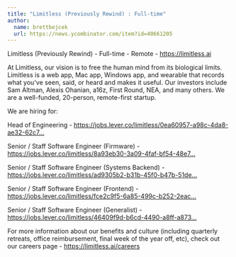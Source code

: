 ```yaml
---
title: "Limitless (Previously Rewind) : Full-time"
author:
  name: brettbejcek
  url: https://news.ycombinator.com/item?id=40661205
---
```

Limitless (Previously Rewind) - Full-time - Remote - <a href="https:&#x2F;&#x2F;limitless.ai" rel="nofollow">https:&#x2F;&#x2F;limitless.ai</a>

At Limitless, our vision is to free the human mind from its biological limits. Limitless is a web app, Mac app, Windows app, and wearable that records what you&#x27;ve seen, said, or heard and makes it useful. Our investors include Sam Altman, Alexis Ohanian, a16z, First Round, NEA, and many others. We are a well-funded, 20-person, remote-first startup.

We are hiring for:

Head of Engineering - <a href="https:&#x2F;&#x2F;jobs.lever.co&#x2F;limitless&#x2F;0ea60957-a98c-4da8-ae32-62c77bc117d8" rel="nofollow">https:&#x2F;&#x2F;jobs.lever.co&#x2F;limitless&#x2F;0ea60957-a98c-4da8-ae32-62c7...</a>

Senior &#x2F; Staff Software Engineer (Firmware) - <a href="https:&#x2F;&#x2F;jobs.lever.co&#x2F;limitless&#x2F;8a93eb30-3a09-4faf-bf54-48e7a6cee14c" rel="nofollow">https:&#x2F;&#x2F;jobs.lever.co&#x2F;limitless&#x2F;8a93eb30-3a09-4faf-bf54-48e7...</a>

Senior &#x2F; Staff Software Engineer (Systems Backend) - <a href="https:&#x2F;&#x2F;jobs.lever.co&#x2F;limitless&#x2F;ad9305b2-b31b-45f0-b47b-51de5b6e4d6e" rel="nofollow">https:&#x2F;&#x2F;jobs.lever.co&#x2F;limitless&#x2F;ad9305b2-b31b-45f0-b47b-51de...</a>

Senior &#x2F; Staff Software Engineer (Frontend) - <a href="https:&#x2F;&#x2F;jobs.lever.co&#x2F;limitless&#x2F;fce2c9f5-6a85-499c-b252-2eace8b57e46" rel="nofollow">https:&#x2F;&#x2F;jobs.lever.co&#x2F;limitless&#x2F;fce2c9f5-6a85-499c-b252-2eac...</a>

Senior &#x2F; Staff Software Engineer (Generalist) - <a href="https:&#x2F;&#x2F;jobs.lever.co&#x2F;limitless&#x2F;46409f9d-b6cd-4490-a8ff-a873b142ee01" rel="nofollow">https:&#x2F;&#x2F;jobs.lever.co&#x2F;limitless&#x2F;46409f9d-b6cd-4490-a8ff-a873...</a>

For more information about our benefits and culture (including quarterly retreats, office reimbursement, final week of the year off, etc), check out our careers page - <a href="https:&#x2F;&#x2F;limitless.ai&#x2F;careers" rel="nofollow">https:&#x2F;&#x2F;limitless.ai&#x2F;careers</a>
